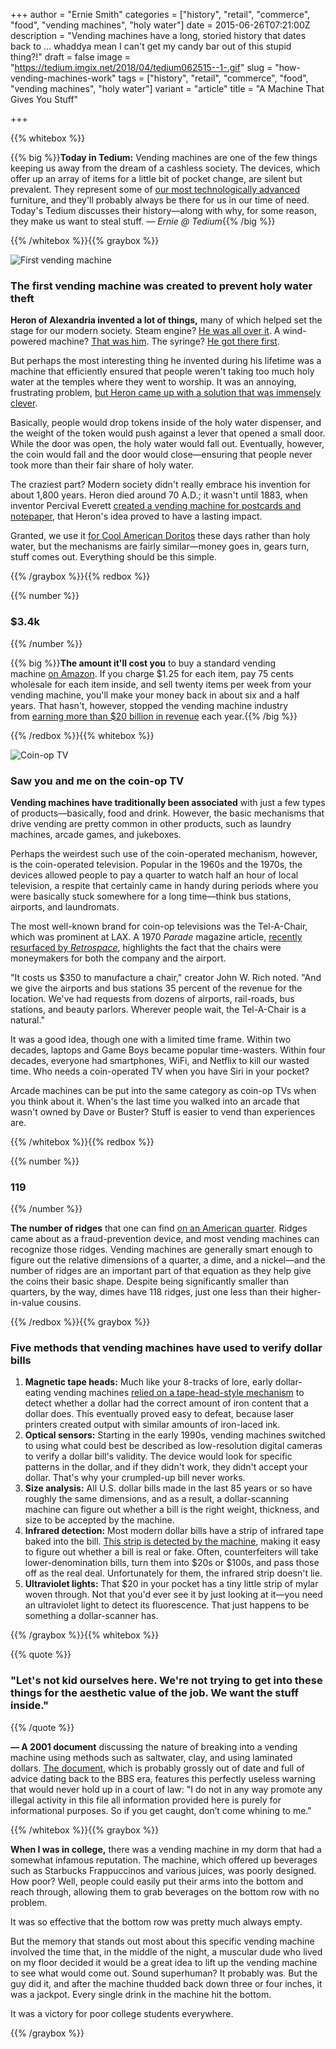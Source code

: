 +++
author = "Ernie Smith"
categories = ["history", "retail", "commerce", "food", "vending machines", "holy water"]
date = 2015-06-26T07:21:00Z
description = "Vending machines have a long, storied history that dates back to … whaddya mean I can't get my candy bar out of this stupid thing?!"
draft = false
image = "https://tedium.imgix.net/2018/04/tedium062515--1-.gif"
slug = "how-vending-machines-work"
tags = ["history", "retail", "commerce", "food", "vending machines", "holy water"]
variant = "article"
title = "A Machine That Gives You Stuff"

+++

{{% whitebox %}}

{{% big %}}**Today in Tedium:** Vending machines are one of the few things keeping us away from the dream of a cashless society. The devices, which offer up an array of items for a little bit of pocket change, are silent but prevalent. They represent some of [our most technologically advanced](http://www.theonion.com/article/vending-machine-most-date-technology-school-50737) furniture, and they'll probably always be there for us in our time of need. Today's Tedium discusses their history—along with why, for some reason, they make us want to steal stuff. _— Ernie @ Tedium_{{% /big %}}

{{% /whitebox %}}{{% graybox %}}

![First vending machine](https://tedium.imgix.net/2018/04/iyzxfbufhi7tyqcgdgqc.jpg)

### The first vending machine was created to prevent holy water theft

**Heron of Alexandria invented a lot of things,** many of which helped set the stage for our modern society. Steam engine? [He was all over it](http://www.ancient-origins.net/ancient-technology/ancient-invention-steam-engine-hero-alexandria-001467). A wind-powered machine? [That was him](https://commons.wikimedia.org/wiki/File:Heron's_Windwheel.jpg). The syringe? [He got there first](https://explorable.com/heron-inventions).

But perhaps the most interesting thing he invented during his lifetime was a machine that efficiently ensured that people weren't taking too much holy water at the temples where they went to worship. It was an annoying, frustrating problem, [but Heron came up with a solution that was immensely clever](http://io9.com/5901156/the-first-ever-vending-machine-stopped-people-from-stealing-holy-water).

Basically, people would drop tokens inside of the holy water dispenser, and the weight of the token would push against a lever that opened a small door. While the door was open, the holy water would fall out. Eventually, however, the coin would fall and the door would close—ensuring that people never took more than their fair share of holy water.

The craziest part? Modern society didn't really embrace his invention for about 1,800 years. Heron died around 70 A.D.; it wasn't until 1883, when inventor Percival Everett [created a vending machine for postcards and notepaper](https://books.google.com/books?id=iCSqgzfy38QC&pg=PA6&lpg=PA6&dq=Percival+Everitt+postcard&source=bl&ots=rqk92gp0Tf&sig=x5U9FYFCy5v67dw8axfAK9OXeNA&hl=en&sa=X&ei=tJ-MVZ_NBNSiyASd3Y3wAQ&ved=0CCsQ6AEwAg#v=onepage&q=Percival%20Everitt%20postcard&f=false), that Heron's idea proved to have a lasting impact.

Granted, we use it [for Cool American Doritos](http://us9.campaign-archive1.com/?u=dfa53e03a5aa8e49e4fb09eb0&id=377a369725&e=266d2f683f) these days rather than holy water, but the mechanisms are fairly similar—money goes in, gears turn, stuff comes out. Everything should be this simple.

{{% /graybox %}}{{% redbox %}}

{{% number %}}
### $3.4k
{{% /number %}}

{{% big %}}**The amount it'll cost you** to buy a standard vending machine [on Amazon](http://amzn.to/1TQ4wNk). If you charge $1.25 for each item, pay 75 cents wholesale for each item inside, and sell twenty items per week from your vending machine, you'll make your money back in about six and a half years. That hasn't, however, stopped the vending machine industry from [earning more than $20 billion in revenue](http://phys.org/news/2011-04-vending-machines-high-tech-web-based.html) each year.{{% /big %}}

{{% /redbox %}}{{% whitebox %}}

![Coin-op TV](https://tedium.imgix.net/2018/04/y01stnfam1cjg14bzv2l.jpg)

### Saw you and me on the coin-op TV

**Vending machines have traditionally been associated** with just a few types of products—basically, food and drink. However, the basic mechanisms that drive vending are pretty common in other products, such as laundry machines, arcade games, and jukeboxes.

Perhaps the weirdest such use of the coin-operated mechanism, however, is the coin-operated television. Popular in the 1960s and the 1970s, the devices allowed people to pay a quarter to watch half an hour of local television, a respite that certainly came in handy during periods where you were basically stuck somewhere for a long time—think bus stations, airports, and laundromats.

The most well-known brand for coin-op televisions was the Tel-A-Chair, which was prominent at LAX. A 1970 _Parade_ magazine article, [recently resurfaced by _Retrospace_](http://www.retrospace.org/2015/06/tech-30-tv-chair.html), highlights the fact that the chairs were moneymakers for both the company and the airport.

"It costs us $350 to manufacture a chair," creator John W. Rich noted. "And we give the airports and bus stations 35 percent of the revenue for the location. We've had requests from dozens of airports, rail-roads, bus stations, and beauty parlors. Wherever people wait, the Tel-A-Chair is a natural."

It was a good idea, though one with a limited time frame. Within two decades, laptops and Game Boys became popular time-wasters. Within four decades, everyone had smartphones, WiFi, and Netflix to kill our wasted time. Who needs a coin-operated TV when you have Siri in your pocket?

Arcade machines can be put into the same category as coin-op TVs when you think about it. When's the last time you walked into an arcade that wasn't owned by Dave or Buster? Stuff is easier to vend than experiences are.

{{% /whitebox %}}{{% redbox %}}

{{% number %}}
### 119
{{% /number %}}

**The number of ridges** that one can find [on an American quarter](http://mentalfloss.com/article/28044/how-many-ridges-are-quarter-and-why-are-they-there-first-place). Ridges came about as a fraud-prevention device, and most vending machines can recognize those ridges. Vending machines are generally smart enough to figure out the relative dimensions of a quarter, a dime, and a nickel—and the number of ridges are an important part of that equation as they help give the coins their basic shape. Despite being significantly smaller than quarters, by the way, dimes have 118 ridges, just one less than their higher-in-value cousins.

{{% /redbox %}}{{% graybox %}}

### Five methods that vending machines have used to verify dollar bills

1. **Magnetic tape heads:** Much like your 8-tracks of lore, early dollar-eating vending machines [relied on a tape-head-style mechanism](http://www.nytimes.com/1999/04/08/technology/in-vending-machine-brains-that-tell-good-money-from-bad.html) to detect whether a dollar had the correct amount of iron content that a dollar does. This eventually proved easy to defeat, because laser printers created output with similar amounts of iron-laced ink.
2. **Optical sensors:** Starting in the early 1990s, vending machines switched to using what could best be described as low-resolution digital cameras to verify a dollar bill's validity. The device would look for specific patterns in the dollar, and if they didn't work, they didn't accept your dollar. That's why your crumpled-up bill never works.
3. **Size analysis:** All U.S. dollar bills made in the last 85 years or so have roughly the same dimensions, and as a result, a dollar-scanning machine can figure out whether a bill is the right weight, thickness, and size to be accepted by the machine.
4. **Infrared detection:** Most modern dollar bills have a strip of infrared tape baked into the bill. [This strip is detected by the machine](http://www.fraudfighter.com/counterfeit-detection-id-verification/bid/54918/Counterfeit-Detection-Infrared-Scanners-UV-Lights-Multi-Testers), making it easy to figure out whether a bill is real or fake. Often, counterfeiters will take lower-denomination bills, turn them into $20s or $100s, and pass those off as the real deal. Unfortunately for them, the infrared strip doesn't lie.
5. **Ultraviolet lights:** That $20 in your pocket has a tiny little strip of mylar woven through. Not that you'd ever see it by just looking at it—you need an ultraviolet light to detect its fluorescence. That just happens to be something a dollar-scanner has.

{{% /graybox %}}{{% whitebox %}}

{{% quote %}}
### "Let's not kid ourselves here. We're not trying to get into these things for the aesthetic value of the job. We want the stuff inside."
{{% /quote %}}

**— A 2001 document** discussing the nature of breaking into a vending machine using methods such as saltwater, clay, and using laminated dollars. [The document](http://www.textfiles.com/uploads/vendingm.txt), which is probably grossly out of date and full of advice dating back to the BBS era, features this perfectly useless warning that would never hold up in a court of law: "I do not in any way promote any illegal activity in this file all information provided here is purely for informational purposes. So if you get caught, don’t come whining to me."

{{% /whitebox %}}{{% graybox %}}

**When I was in college,** there was a vending machine in my dorm that had a somewhat infamous reputation. The machine, which offered up beverages such as Starbucks Frappuccinos and various juices, was poorly designed. How poor? Well, people could easily put their arms into the bottom and reach through, allowing them to grab beverages on the bottom row with no problem.

It was so effective that the bottom row was pretty much always empty.

But the memory that stands out most about this specific vending machine involved the time that, in the middle of the night, a muscular dude who lived on my floor decided it would be a great idea to lift up the vending machine to see what would come out. Sound superhuman? It probably was. But the guy did it, and after the machine thudded back down three or four inches, it was a jackpot. Every single drink in the machine hit the bottom.

It was a victory for poor college students everywhere.

{{% /graybox %}}